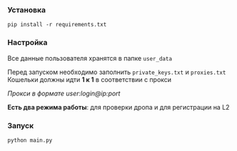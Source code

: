 ### Установка 

`pip install -r requirements.txt`

### Настройка 

Все данные пользователя хранятся в папке `user_data`

Перед запуском необходимо заполнить `private_keys.txt` и `proxies.txt`
Кошельки должны идти **1 к 1** в соответствии с прокси

*Прокси в формате user:login@ip:port*

**Есть два режима работы**: для проверки дропа и для регистрации на L2

### Запуск 

`python main.py`